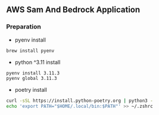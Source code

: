 ## AWS Sam And Bedrock Application
### Preparation
- pyenv install

```bash
brew install pyenv
```

- python ^3.11 install

```bash
pyenv install 3.11.3
pyenv global 3.11.3
```

- poetry install

```bash
curl -sSL https://install.python-poetry.org | python3 -
echo 'export PATH="$HOME/.local/bin:$PATH"' >> ~/.zshrc
```
